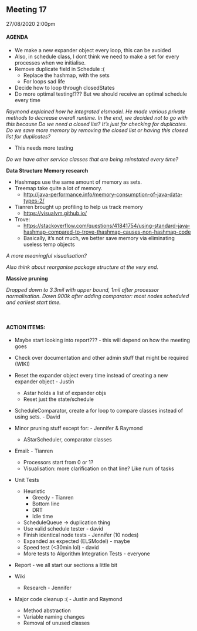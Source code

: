 ## Meeting 17
27/08/2020 2:00pm

#### AGENDA
- We make a new expander object every loop, this can be avoided
- Also, in schedule class, I dont think we need to make a set for every processes when we initialise.
- Remove duplicate field in Schedule :(
    - Replace the hashmap, with the sets
    - For loops sad life
- Decide how to loop through closedStates
- Do more optimal testing!??? But we should receive an optimal schedule every time

_Raymond explained how he integrated elsmodel. He made various private methods to decrease overall runtime. In the end, we decided not to go with this because 
Do we need a closed list? It’s just for checking for duplicates. Do we save more memory by removing the closed list or having this closed list for duplicates?_
- This needs more testing

_Do we have other service classes that are being reinstated every time?_

**Data Structure Memory research**
- Hashmaps use the same amount of memory as sets.
- Treemap take quite a lot of memory.
    - http://java-performance.info/memory-consumption-of-java-data-types-2/
- Tianren brought up profiling to help us track memory
    - https://visualvm.github.io/
- Trove:
    - https://stackoverflow.com/questions/41841754/using-standard-java-hashmap-compared-to-trove-thashmap-causes-non-hashmap-code
    - Basically, it’s not much, we better save memory via eliminating useless temp objects

_A more meaningful visualisation?_

_Also think about reorganise package structure at the very end._

**Massive pruning**

_Dropped down to 3.3mil with upper bound, 1mil after processor normalisation. Down 900k after adding comparator: most nodes scheduled and earliest start time._

&nbsp;
#### ACTION ITEMS:
- Maybe start looking into report??? - this will depend on how the meeting goes
- Check over documentation and other admin stuff that might be required (WIKI) 
- Reset the expander object every time instead of creating a new expander object - Justin
    - Astar holds a list of expander objs
    - Reset just the state/schedule                   
- ScheduleComparator, create a for loop to compare classes instead of using sets. - David
- Minor pruning stuff except for: - Jennifer & Raymond
    - AStarScheduler, comparator classes
- Email: - Tianren
    - Processors start from 0 or 1?
    - Visualisation: more clarification on that line? Like num of tasks
	
- Unit Tests
    - Heuristic
        - Greedy - Tianren
        - Bottom line
        - DRT
        - Idle time
    - ScheduleQueue -> duplication thing
    - Use valid schedule tester - david
    - Finish identical node tests - Jennifer (10 nodes)
    - Expanded as expected (ELSModel)  - maybe
    - Speed test (<30min lol) - david
    - More tests to Algorithm Integration Tests - everyone
- Report - we all start our sections a little bit
- Wiki
    - Research - Jennifer
- Major code cleanup :( - Justin and Raymond
    - Method abstraction
    - Variable naming changes
    - Removal of unused classes
